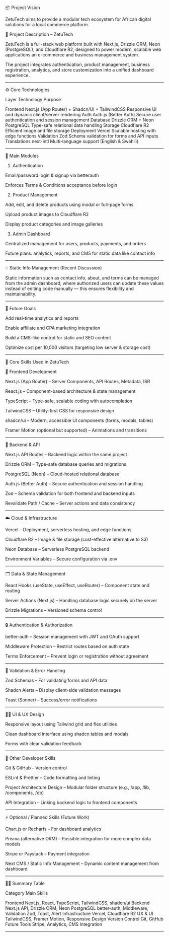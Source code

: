 📦 Project Vision

ZetuTech aims to provide a modular tech ecosystem for African digital solutions for a local commerce platform.

🧠 Project Description – ZetuTech

ZetuTech is a full-stack web platform built with Next.js, Drizzle ORM, Neon (PostgreSQL), and Cloudflare R2, designed to power modern, scalable web applications an e-commerce and business management system.

The project integrates authentication, product management, business registration, analytics, and store customization into a unified dashboard experience.


---

⚙️ Core Technologies

Layer	Technology	Purpose

Frontend	Next.js (App Router) + Shadcn/UI + TailwindCSS	Responsive UI and dynamic client/server rendering
Auth	Auth.js (Better Auth)	Secure user authentication and session management
Database	Drizzle ORM + Neon PostgreSQL	Type-safe relational data handling
Storage	Cloudflare R2	Efficient image and file storage
Deployment	Vercel	Scalable hosting with edge functions
Validation	Zod	Schema validation for forms and API inputs
Translations	next-intl	Multi-language support (English & Swahili)



---

🧩 Main Modules

1. Authentication

Email/password login & signup via betterauth

Enforces Terms & Conditions acceptance before login

2. Product Management

Add, edit, and delete products using modal or full-page forms

Upload product images to Cloudflare R2

Display product categories and image galleries

3. Admin Dashboard

Centralized management for users, products, payments, and orders

Future plans: analytics, reports, and CMS for static data like contact info



---

💡 Static Info Management (Recent Discussion)

Static information such as contact info, about, and terms can be managed from the admin dashboard, where authorized users can update these values instead of editing code manually — this ensures flexibility and maintainability.


---

🚀 Future Goals

Add real-time analytics and reports

Enable affiliate and CPA marketing integration

Build a CMS-like control for static and SEO content

Optimize cost per 10,000 visitors (targeting low server & storage cost)

--------------

🧠 Core Skills Used in ZetuTech

🧩 Frontend Development

Next.js (App Router) – Server Components, API Routes, Metadata, ISR

React.js – Component-based architecture & state management

TypeScript – Type-safe, scalable coding with autocompletion

TailwindCSS – Utility-first CSS for responsive design

shadcn/ui – Modern, accessible UI components (forms, modals, tables)

Framer Motion (optional but supported) – Animations and transitions

---

🧰 Backend & API

Next.js API Routes – Backend logic within the same project

Drizzle ORM – Type-safe database queries and migrations

PostgreSQL (Neon) – Cloud-hosted relational database

Auth.js (Better Auth) – Secure authentication and session handling

Zod – Schema validation for both frontend and backend inputs

Revalidate Path / Cache – Server actions and data consistency



---

☁️ Cloud & Infrastructure

Vercel – Deployment, serverless hosting, and edge functions

Cloudflare R2 – Image & file storage (cost-effective alternative to S3)

Neon Database – Serverless PostgreSQL backend

Environment Variables – Secure configuration via .env

---

🗂️ Data & State Management

React Hooks (useState, useEffect, useRouter) – Component state and routing

Server Actions (Next.js) – Handling database logic securely on the server

Drizzle Migrations – Versioned schema control


---

🔒 Authentication & Authorization

better-auth – Session management with JWT and OAuth support

Middleware Protection – Restrict routes based on auth state

Terms Enforcement – Prevent login or registration without agreement

---

🧮 Validation & Error Handling

Zod Schemas – For validating forms and API data

Shadcn Alerts – Display client-side validation messages

Toast (Sonner) – Success/error notifications



---

🧑‍💼 UI & UX Design

Responsive layout using Tailwind grid and flex utilities

Clean dashboard interface using shadcn tables and modals

Forms with clear validation feedback

---

🧠 Other Developer Skills

Git & GitHub – Version control

ESLint & Prettier – Code formatting and linting

Project Architecture Design – Modular folder structure (e.g., /app, /lib, /components, /db)

API Integration – Linking backend logic to frontend components



---

⚡ Optional / Planned Skills (Future Work)

Chart.js or Recharts – For dashboard analytics

Prisma (alternative ORM) – Possible integration for more complex data models

Stripe or Paystack – Payment integration

Next CMS / Static Info Management – Dynamic content management from dashboard



---

🧑‍💻 Summary Table

Category	Main Skills

Frontend	Next.js, React, TypeScript, TailwindCSS, shadcn/ui
Backend	Next.js API, Drizzle ORM, Neon PostgreSQL
better-auth, Middleware, 
Validation	Zod, Toast, Alert
Infrastructure	Vercel, Cloudflare R2
UX & UI	TailwindCSS, Framer Motion, Responsive Design
Version Control	Git, GitHub
Future Tools	Stripe, Analytics, CMS Integration

---

